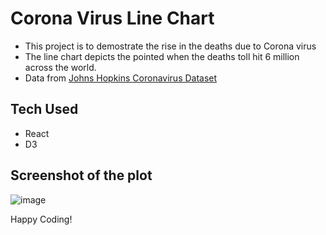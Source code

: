 # Corona Virus Line Chart

- This project is to demostrate the rise in the deaths due to Corona virus
- The line chart depicts the pointed when the deaths toll hit 6 million across the world.
- Data from [Johns Hopkins Coronavirus Dataset](https://github.com/CSSEGISandData/COVID-19/blob/master/csse_covid_19_data/csse_covid_19_time_series/time_series_19-covid-Deaths.csv)

## Tech Used

- React
- D3

## Screenshot of the plot

![image](https://github.com/Shanmukh459/CoronaVirus-dataViz/assets/52078988/b5f5bfa0-f79d-4423-8820-ad821b580f7b)

Happy Coding!
